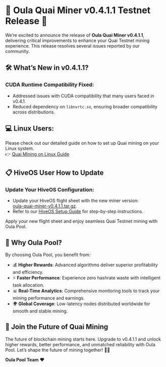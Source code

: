 # 🚀 Oula Quai Miner v0.4.1.1 Testnet Release 🎉

We’re excited to announce the release of **Oula Quai Miner v0.4.1.1**, delivering critical improvements to enhance your Quai Testnet mining experience. This release resolves several issues reported by our community.

## 🛠️ What’s New in v0.4.1.1?

### CUDA Runtime Compatibility Fixed:
- Addressed issues with CUDA compatibility that many users faced in v0.4.1.
- Reduced dependency on `libnvrtc.so`, ensuring broader compatibility across distributions.

## 💻 Linux Users:
Please check out our detailed guide on how to set up Quai mining on your Linux system.  
👉 [Quai Mining on Linux Guide](#)

## 📋 HiveOS User How to Update

### Update Your HiveOS Configuration:
- Update your HiveOS flight sheet with the new miner version:  
  [oula-quai-miner-v0.4.1.1.tar.gz](https://oula-pool.oss-ap-southeast-1.aliyuncs.com/quai/Hiveos/oula-quai-miner-v0.4.1.1.tar.gz).
- Refer to our [HiveOS Setup Guide](#) for step-by-step instructions.

Apply your new flight sheet and enjoy seamless Quai Testnet mining with Oula Pool.

## 🌟 Why Oula Pool?
By choosing Oula Pool, you benefit from:
- 💰 **Higher Rewards**: Advanced algorithms deliver superior profitability and efficiency.
- ⚡ **Faster Performance**: Experience zero hashrate waste with intelligent task allocation.
- 📊 **Real-Time Analytics**: Comprehensive monitoring tools to track your mining performance and earnings.
- 🌍 **Global Coverage**: Low-latency nodes distributed worldwide for smooth and stable mining.

## 🔮 Join the Future of Quai Mining
The future of blockchain mining starts here. Upgrade to v0.4.1.1 and unlock higher rewards, better performance, and unmatched reliability with Oula Pool. Let’s shape the future of mining together! 💪💎

**Oula Pool Team** ❤️
